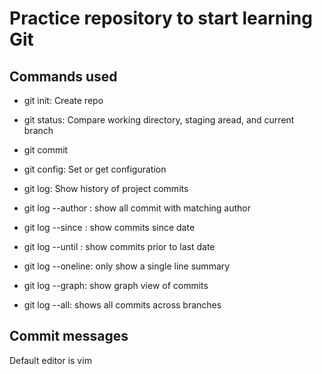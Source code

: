 # Practice repository to start learning Git
 ## Commands used

 - git init: Create repo
 - git status: Compare working directory, staging aread, and current branch
 - git commit
 - git config: Set or get configuration
 - git log: Show history of project commits


 - git log --author <string>: show all commit with matching author
 - git log --since <date>: show commits since date
 - git log --until <date>: show commits prior to last date
 - git log --oneline: only show a single line summary
 - git log --graph: show graph view of commits
 - git log --all: shows all commits across branches

 ## Commit messages
 Default editor is vim
